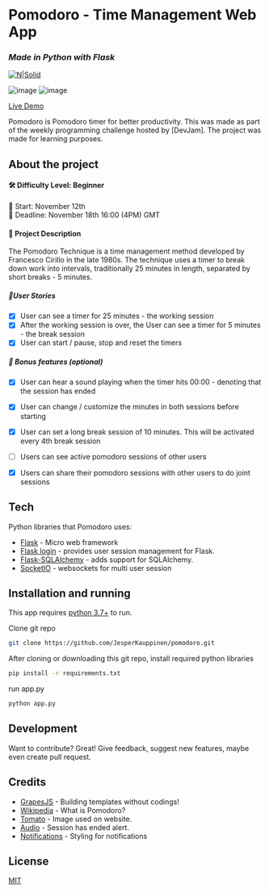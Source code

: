# Pomodoro - Time Management Web App
### _Made in Python with Flask_


[![N|Solid](https://flask.palletsprojects.com/en/2.0.x/_images/flask-logo.png)](https://flask.palletsprojects.com/en/2.0.x/)

![image](https://user-images.githubusercontent.com/76889226/141989698-56a3125c-c036-4ee9-a726-acd619797067.png)
![image](https://user-images.githubusercontent.com/76889226/142459664-77a09689-aea4-48d6-878b-27c0e49c7e30.png)

[Live Demo](https://pomodoro.jeb4.dev)

Pomodoro is Pomodoro timer for better productivity.
This was made as part of the weekly programming challenge hosted by [DevJam].
The project was made for learning purposes.

## About the project
#### 🛠 Difficulty Level: Beginner
📅 Start: November 12th<br>
📅 Deadline: November 18th 16:00 (4PM) GMT

#### 📝 Project Description
The Pomodoro Technique is a time management method developed by Francesco Cirillo in the late 1980s. The technique uses a timer to break down work into intervals, traditionally 25 minutes in length, separated by short breaks - 5 minutes.

##### 📑User Stories
- [x] User can see a timer for 25 minutes - the working session
- [x] After the working session is over, the User can see a timer for 5 minutes - the break session
- [x] User can start / pause, stop and reset the timers

##### 🌟 Bonus features (optional)
- [x] User can hear a sound playing when the timer hits 00:00 - denoting that the session has ended
- [x] User can change / customize the minutes in both sessions before starting
- [x] User can set a long break session of 10 minutes. This will be activated every 4th break session
- [ ] Users can see active pomodoro sessions of other users
- [x] Users can share their pomodoro sessions with other users to do joint sessions


## Tech

Python libraries that Pomodoro uses:

- [Flask] - Micro web framework
- [Flask login] - provides user session management for Flask.
- [Flask-SQLAlchemy] - adds support for SQLAlchemy.
- [SocketIO]() - websockets for multi user session


## Installation and running

This app requires [python 3.7+](https://www.python.org/downloads/) to run.

Clone git repo
```sh
git clone https://github.com/JesperKauppinen/pomodoro.git
```

After cloning or downloading this git repo, install required python libraries

```sh
pip install -r requirements.txt
```

run app.py
```sh
python app.py
```


## Development

Want to contribute? Great!
Give feedback, suggest new features, maybe even create pull request.


## Credits
- [GrapesJS] - Building templates without codings!
- [Wikipedia] - What is Pomodoro?
- [Tomato] - Image used on website.
- [Audio] - Session has ended alert.
- [Notifications] - Styling for notifications


## License

[MIT](LICENSE)

   [Flask]: <https://flask.palletsprojects.com/en/2.0.x/>
   [Flask login]: <https://flask-login.readthedocs.io/en/latest/>
   [Flask-SQLAlchemy]: <https://flask-sqlalchemy.palletsprojects.com/en/2.x/>
   [matplotlib]: <https://matplotlib.org/>
   
   [GrapesJS]: <https://grapesjs.com/>
   
   [Wikipedia]: <https://en.wikipedia.org/wiki/Pomodoro_Technique>
   [Tomato]: <https://www.seekpng.com/ipng/u2t4o0a9a9r5e6w7_guacamole-apple-tomato-vegetable-clip-art-cartoon-tomato/>
   [Notifications]: <https://github.com/MLaritz/Vanilla-Notify>
   [Audio]: <https://themushroomkingdom.net/sounds/wav/smb/smb_world_clear.wavy>

